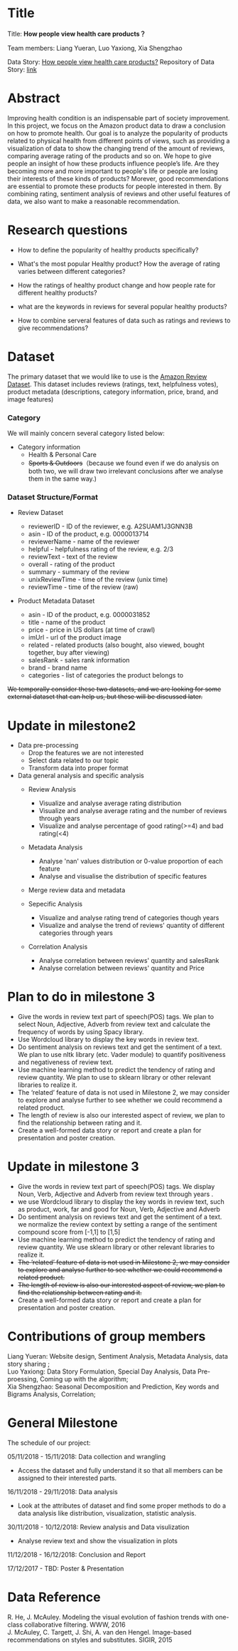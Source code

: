 # Title
Title: **How people view health care products？**

Team members: Liang Yueran, Luo Yaxiong, Xia Shengzhao

Data Story: [How people view health care products?](https://ada007project.github.io)
Repository of Data Story: [link](https://github.com/ADA007project/ADA007project.github.io)

# Abstract

Improving health condition is an indispensable part of society improvement. In this project, we focus on the Amazon product data to draw a conclusion on how to promote health. Our goal is to analyze the popularity of products related to physical health from different points of views, such as providing a visualization of data to show the changing trend of the amount of reviews,  comparing average rating of the products and so on. We hope to give people an insight of how these products influence people’s life. Are they becoming more and more important to people's life or people are losing their interests of these kinds of products? Morever, good recommendations are essential to promote these products for people interested in them. By combining rating, sentiment analysis of reviews and other useful features of data, we also want to make a reasonable recommendation.

# Research questions

* How to define the popularity of healthy products specifically?

* What's the most popular Healthy product? How the average of rating varies between different categories?

* How the ratings of healthy product change and how people rate for different healthy products?

* what are the keywords in reviews for several popular healthy products?

* How to combine serveral features of data such as ratings and reviews to give recommendations?

# Dataset

The primary dataset that we would like to use is the [Amazon Review Dataset](http://jmcauley.ucsd.edu/data/amazon/). This dataset includes reviews (ratings, text, helpfulness votes), product metadata (descriptions, category information, price, brand, and image features)

### Category 

We will mainly concern several category listed below:
* Category information
    * Health & Personal Care
    * ~~Sports & Outdoors~~（because we found even if we do analysis on both two, we will draw two irrelevant conclusions after we analyse them in the same way.)

### Dataset Structure/Format

* Review Dataset
    * reviewerID - ID of the reviewer, e.g. A2SUAM1J3GNN3B
    * asin - ID of the product, e.g. 0000013714
    * reviewerName - name of the reviewer
    * helpful - helpfulness rating of the review, e.g. 2/3
    * reviewText - text of the review
    * overall - rating of the product
    * summary - summary of the review
    * unixReviewTime - time of the review (unix time)
    * reviewTime - time of the review (raw)
    
* Product Metadata Dataset
    * asin - ID of the product, e.g. 0000031852
    * title - name of the product
    * price - price in US dollars (at time of crawl)
    * imUrl - url of the product image
    * related - related products (also bought, also viewed, bought together, buy after viewing)
    * salesRank - sales rank information
    * brand - brand name
    * categories - list of categories the product belongs to

~~We temporally consider these two datasets, and we are looking for some external dataset that can help us, but these will be discussed later.~~

# Update in milestone2
* Data pre-processing
   * Drop the features we are not interested
   * Select data related to our topic
   * Transform data into proper format
* Data general analysis and specific analysis
   * Review Analysis 
      * Visualize and analyse average rating distribution
      * Visualize and analyse average rating and the number of reviews through years
      * Visualize and analyse percentage of good rating(>=4) and bad rating(<4)
   * Metadata Analysis
      * Analyse 'nan' values distribution or 0-value proportion of each feature
      * Analyse and visualise the distribution of specific features
   * Merge review data and metadata
   
   * Sepecific Analysis
      *  Visualize and analyse rating trend of categories though years
      *  Visualize and analyse the trend of reviews' quantity of different categories through years

   * Correlation Analysis
      * Analyse correlation between reviews' quantity and salesRank
      * Analyse correlation between reviews' quantity and Price
      
# Plan to do in milestone 3
* Give the words in review text part of speech(POS) tags. We plan to select Noun, Adjective, Adverb from review text and calculate the frequency of words by using Spacy library.
* Use Wordcloud library to display the key words in review text.
* Do sentiment analysis on reviews text and get the sentiment of a text. We plan to use nltk library (etc. Vader module) to quantify positiveness and negativeness of review text.
* Use machine learning method to predict the tendency of rating and review quantity. We plan to use to sklearn library or other relevant libraries to realize it.
* The ‘related’ feature of data is not used in Milestone 2, we may consider to explore and analyse further to see whether we could recommend a related product.
* The length of review is also our interested aspect of review, we plan to find the relationship between rating and it.
* Create a well-formed data story or report and create a plan for presentation and poster creation.

# Update in milestone 3
* Give the words in review text part of speech(POS) tags. We display Noun, Verb,  Adjective and Adverb from review text through years .
* we use Wordcloud library to display the key words in review text, such as product, work, far and good for Noun, Verb,  Adjective and Adverb 
* Do sentiment analysis on reviews text and get the sentiment of a text. we normalize the review context by setting a range of the sentiment compound score from [-1,1] to [1,5]
* Use machine learning method to predict the tendency of rating and review quantity. We use sklearn library or other relevant libraries to realize it.
* ~~The ‘related’ feature of data is not used in Milestone 2, we may consider to explore and analyse further to see whether we could recommend a related product.~~
* ~~The length of review is also our interested aspect of review, we plan to find the relationship between rating and it.~~
* Create a well-formed data story or report and create a plan for presentation and poster creation.


# Contributions of group members 
Liang Yueran: Website design, Sentiment Analysis, Metadata Analysis, data story sharing ;   
Luo Yaxiong: Data Story Formulation, Special Day Analysis, Data Pre-proessing, Coming up with the algorithm;  
Xia Shengzhao: Seasonal Decomposition and Prediction, Key words and Bigrams Analysis, Correlation;  
    
# General Milestone

The schedule of our project:

05/11/2018 - 15/11/2018: Data collection and wrangling

* Access the dataset and fully understand it so that all members can be assigned to their interested parts.

16/11/2018 - 29/11/2018: Data analysis 

* Look at the attributes of dataset and find some proper methods to do a data analysis like distribution, visualization, statistic analysis.

30/11/2018 - 10/12/2018: Review analysis and Data visulization

* Analyse review text and show the visualization in plots

11/12/2018 - 16/12/2018: Conclusion and Report

17/12/2017 - TBD: Poster & Presentation

# Data Reference
R. He, J. McAuley. Modeling the visual evolution of fashion trends with one-class collaborative filtering. WWW, 2016<br/>
J. McAuley, C. Targett, J. Shi, A. van den Hengel. Image-based recommendations on styles and substitutes. SIGIR, 2015
<!-- # Questions for TAa
Add here some questions you have for us, in general or project-specific. -->
